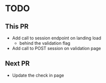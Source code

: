 # TODO

## This PR

- Add call to session endpoint on landing load
  - behind the validation flag
- Add call to POST session on validation page

## Next PR

- Update the check in page
